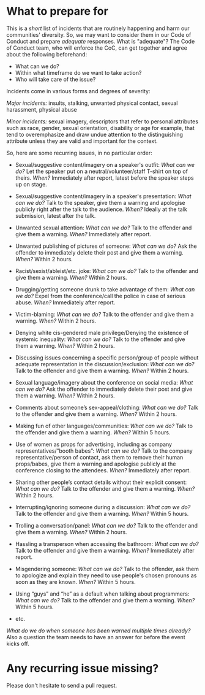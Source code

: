 # What to prepare for

This is a *short* list of incidents that are routinely happening and harm our communities' diversity. So, we may want to consider them in our Code of Conduct and prepare *adequate* responses.
What is "adequate"? The Code of Conduct team, who will enforce the CoC, can get together and agree about the following beforehand:
- What can we do?
- Within what timeframe do we want to take action?
- Who will take care of the issue?

Incidents come in various forms and degrees of severity:

*Major incidents:*
insults, stalking, unwanted physical contact, sexual harassment, physical abuse

*Minor incidents:* 
sexual imagery, descriptors that refer to personal attributes such as race, gender, sexual orientation, disability or age for example, that tend to overemphasize and draw undue attention to the distinguishing attribute unless they are valid and important for the context.


So, here are some recurring issues, in no particular order:

- Sexual/suggestive content/imagery on a speaker's outfit:
*What can we do?* Let the speaker put on a neutral/volunteer/staff T-shirt on top of theirs.
*When?* Immediately after report, latest before the speaker steps up on stage.

- Sexual/suggestive content/imagery in a speaker's presentation:
*What can we do?* Talk to the speaker, give them a warning and apologise publicly right after the talk to the audience.
*When?* Ideally at the talk submission, latest after the talk.

- Unwanted sexual attention:
*What can we do?* Talk to the offender and give them a warning.
*When?* Immediately after report.

- Unwanted publishing of pictures of someone:
*What can we do?* Ask the offender to immediately delete their post and give them a warning.
*When?* Within 2 hours.

- Racist/sexist/ableist/etc. joke:
*What can we do?* Talk to the offender and give them a warning.
*When?* Within 2 hours.

- Drugging/getting someone drunk to take advantage of them:
*What can we do?* Expel from the conference/call the police in case of serious abuse.
*When?* Immediately after report.

- Victim-blaming:
*What can we do?* Talk to the offender and give them a warning.
*When?* Within 2 hours.

- Denying white cis-gendered male privilege/Denying the existence of systemic inequality:
*What can we do?* Talk to the offender and give them a warning.
*When?* Within 2 hours.

- Discussing issues concerning a specific person/group of people without adequate representation in the discussion/exclusion:
*What can we do?* Talk to the offender and give them a warning.
*When?* Within 2 hours.

- Sexual language/imagery about the conference on social media:
*What can we do?* Ask the offender to immediately delete their post and give them a warning.
*When?* Within 2 hours.

- Comments about someone’s sex-appeal/clothing:
*What can we do?* Talk to the offender and give them a warning.
*When?* Within 2 hours.

- Making fun of other languages/communities:
*What can we do?* Talk to the offender and give them a warning.
*When?* Within 5 hours.

- Use of women as props for advertising, including as company representatives/”booth babes”:
*What can we do?* Talk to the company representative/person of contact, ask them to remove their human props/babes, give them a warning and apologise publicly at the conference closing to the attendees.
*When?* Immediately after report.

- Sharing other people’s contact details without their explicit consent:
*What can we do?* Talk to the offender and give them a warning.
*When?* Within 2 hours.

- Interrupting/ignoring someone during a discussion:
*What can we do?* Talk to the offender and give them a warning.
*When?* Within 5 hours.

- Trolling a conversation/panel:
*What can we do?* Talk to the offender and give them a warning.
*When?* Within 2 hours.

- Hassling a transperson when accessing the bathroom:
*What can we do?* Talk to the offender and give them a warning.
*When?* Immediately after report.

- Misgendering someone:
*What can we do?* Talk to the offender, ask them to apologize and explain they need to use people's chosen pronouns as soon as they are known.
*When?* Within 5 hours.

- Using “guys” and “he” as a default when talking about programmers:
*What can we do?* Talk to the offender and give them a warning.
*When?* Within 5 hours.

- etc.

*What do we do when someone has been warned multiple times already?*
Also a question the team needs to have an answer for before the event kicks off.

# Any recurring issue missing?
Please don't hesitate to send a pull request.

